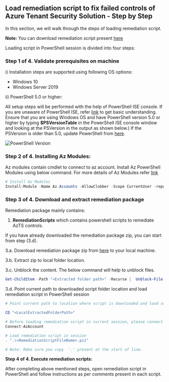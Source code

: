 ## Load remediation script to fix failed controls of Azure Tenant Security Solution - Step by Step
In this section, we will walk through the steps of loading remediation script.

**Note:** You can download remediation script present [here](../../TemplateFiles/RemediationScripts.zip?raw=1)

Loading script in PowerShell session is divided into four steps:

### **Step 1 of 4. Validate prerequisites on machine**  

  i) Installation steps are supported using following OS options: 	

  - Windows 10
  - Windows Server 2019

  ii) PowerShell 5.0 or higher:

  All setup steps will be performed with the help of PowerShell ISE console. If you are unaware of PowerShell ISE, refer [link](https://github.com/azsk/DevOpsKit-docs/blob/master/00b-Getting-Started/GettingStarted_PowerShellTipsAzSK.md) to get basic understanding.
  Ensure that you are using Windows OS and have PowerShell version 5.0 or higher by typing **$PSVersionTable** in the PowerShell ISE console window and looking at the PSVersion in the output as shown below.)
  If the PSVersion is older than 5.0, update PowerShell from [here](https://www.microsoft.com/en-us/download/details.aspx?id=54616).

  ![PowerShell Version](../../Images/00_PS_Version.png)

### **Step 2 of 4. Installing Az Modules:**

Az modules contain cmdlet to connect to az account.
Install Az PowerShell Modules using below command. 
For more details of Az Modules refer [link](https://docs.microsoft.com/en-us/powershell/azure/install-az-ps)

``` PowerShell
# Install Az Modules
Install-Module -Name Az.Accounts -AllowClobber -Scope CurrentUser -repository PSGallery
```
### **Step 3 of 4. Download and extract remediation package**
 
 Remediation package mainly contains:
 1. **RemediationScripts** which contains powershell scripts to remediate AzTS controls.

If you have already downloaded the remediation package zip, you can start from step (3.d).

3.a. Download remediation package zip from [here](../../TemplateFiles/RemediationScripts.zip?raw=1) to your local machine. </br>

3.b. Extract zip to local folder location. <br/>

3.c. Unblock the content. The below command will help to unblock files. <br/>

  ``` PowerShell
  Get-ChildItem -Path "<Extracted folder path>" -Recurse |  Unblock-File 
  ```

3.d. Point current path to downloaded script folder location and load remediation script in PowerShell session
``` PowerShell
# Point current path to location where script is downloaded and load script from folder

CD "<LocalExtractedFolderPath>"

# Before loading remediation script in current session, please connect to AzAccount
Connect-AzAccount

# Load remediation script in session
. ".\<RemediationScriptFileName>.ps1"

# Note: Make sure you copy  '.' present at the start of line.
```

**Step 4 of 4. Execute remediation scripts:**

After completing above mentioned steps, open remediation script in PowerShell and follow instructions as per comments present in each script.
